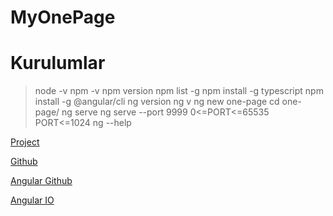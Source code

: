 # MyOnePage

# Kurulumlar
> node -v
> npm -v
> npm version
> npm list -g
> npm install -g typescript
> npm install -g @angular/cli
> ng version
> ng v
> ng new one-page
> cd one-page/
> ng serve
> ng serve --port 9999  0<=PORT<=65535 PORT<=1024 
> ng --help


[Project](http://localhost:4200/)

[Github](https://github.com/dilaracakmakk/my-one-page)

[Angular Github](https://github.com/angular/angular-cli) 

[Angular IO](https://angular.io/)

 <!-- Script
npm run start npm run nodemon npm run nodemon_q

# Npm Komutları
node -v
npm  -v

# Proje Serve
> npm list -g
> npm install -g typescript
> npm install -g @angular/cli
> ng serve
> ng serve --port 9999

# Angular CLI Hazır Bileşenler
ng generate component onepage-header
ng g component onepage-header 
ng g component onepage-main 
ng g component onepage-footer
ng g service onepage-service 
ng g module onepage-module 
ng g pipe onepage-pipeline 
ng g directive onepage-pipeline 
ng g interface onepage-pipeline 
ng g enum onepage-pipeline



# Angular NPM Kurulumları
npm install bootstrap
npm install font-awesome angular-font-awesome
npm install jquery
npm install popper
npm install alertifyjs
npm i
npm update
npm uninstall modulAdi
npm init 
npm init -y

# Script
npm run start npm run nodemon npm run nodemon_q

# package.json içindeki kütüphaneleri proje dahil etmek için kullanıyoruz.
npm install 
npm i

# local npm'e neler yüklemişim 
npm list   => LOCAL

# Global npm'e neler yüklemişim 
npm list -g  => GLOCAL

# Global npm'e neler yüklemişim 
# --depth=0 sadece ana yüklediğim dosyaları göster 
npm list -g --depth=0

# npm Localde nereye yüklenmiş
npm root 

# npm Globalde nereye yüklenmiş.
# C:\Users\90553\AppData\Roaming\npm\node_modules
npm root -g

# SEARCH
# npm üzerinde arama yapmak için kullanıyoruz.
npm search express 
npm search mocha 

# INSTALL 
# --save (Production ortamında kurulması gerekiyor)
npm install -g bower --save
npm install  express --save
npm install  express@4.18.1 --save # Semantic Version: 4.18.1 

# -dev (Test ortamında kurulması)
npm install mocha --save-dev
npm install tailwindcss -D

# DELETE
npm unistall express 

# UPDATE
npm update # Bütün bağımlılıkları güncellemek
npm update express 

npm doctor 
npm audit


# Nodemon
Nodemon: Node Monitoring

node template.js
node template
npm install

npm search nodemon
npm install nodemon --save
npm install -g nodemon --save 

"scripts": {
    "nodemon": "nodemon index.js",
    "nodemon_q": "nodemon -q index.js",
}

npm run nodemon
npm run nodemon_q

## Code scaffolding

Run `ng generate component component-name` to generate a new component. You can also use `ng generate directive|pipe|service|class|guard|interface|enum|module`.

## Build

Run `ng build` to build the project. The build artifacts will be stored in the `dist/` directory.

## Running unit tests

Run `ng test` to execute the unit tests via [Karma](https://karma-runner.github.io).

## Running end-to-end tests

Run `ng e2e` to execute the end-to-end tests via a platform of your choice. To use this command, you need to first add a package that implements end-to-end testing capabilities.

## Further help

To get more help on the Angular CLI use `ng help` or go check out the [Angular CLI Overview and Command Reference](https://angular.io/cli) page. -->
